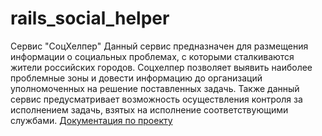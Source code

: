 # rails_social_helper
Сервис "СоцХелпер"
Данный сервис предназначен для размещения информации о социальных проблемах, с которыми сталкиваются жители российских городов. Соцхелпер позволяет выявить наиболее проблемные зоны и довести информацию до организаций уполномоченных на решение  поставленных задачь. Также данный сервис предусматривает возможность осуществления контроля за исполнением задачь, взятых на исполнение соответствующими службами.
[Документация по проекту](https://drive.google.com/open?id=1Rm1nRNiidFe9EfCy1eYZK8JnwYGfjXeE)
